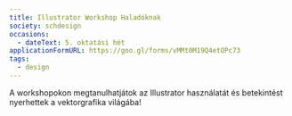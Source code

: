 ```yaml
---
title: Illustrator Workshop Haladóknak
society: schdesign
occasions:
  - dateText: 5. oktatási hét
applicationFormURL: https://goo.gl/forms/vMMt0M19Q4etOPc73
tags:
  - design
---
```


A workshopokon megtanulhatjátok az Illustrator használatát és betekintést nyerhettek a vektorgrafika világába!
